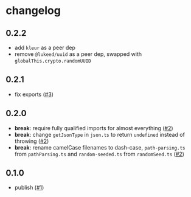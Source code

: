 # changelog

## 0.2.2

- add `kleur` as a peer dep
- remove `@lukeed/uuid` as a peer dep, swapped with `globalThis.crypto.randomUUID`

## 0.2.1

- fix exports
  ([#3](https://github.com/feltcoop/felt/pull/3))

## 0.2.0

- **break**: require fully qualified imports for almost everything
  ([#2](https://github.com/feltcoop/felt/pull/2))
- **break**: change `getJsonType` in `json.ts` to return `undefined` instead of throwing
  ([#2](https://github.com/feltcoop/felt/pull/2))
- **break**: rename camelCase filenames to dash-case,
  `path-parsing.ts` from `pathParsing.ts` and
  `random-seeded.ts` from `randomSeed.ts`
  ([#2](https://github.com/feltcoop/felt/pull/2))

## 0.1.0

- publish
  ([#1](https://github.com/feltcoop/felt/pull/1))
